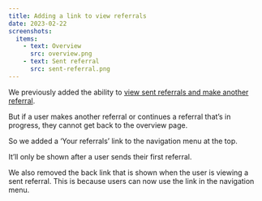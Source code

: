 ```yaml
---
title: Adding a link to view referrals
date: 2023-02-22
screenshots:
  items:
    - text: Overview
      src: overview.png
    - text: Sent referral
      src: sent-referral.png
---
```


We previously added the ability to [view sent referrals and make another referral](/refer-serious-misconduct-by-a-teacher-in-england/viewing-sent-referrals-and-making-another-referral).

But if a user makes another referral or continues a referral that’s in progress, they cannot get back to the overview page.

So we added a ‘Your referrals’ link to the navigation menu at the top.

It’ll only be shown after a user sends their first referral.

We also removed the back link that is shown when the user is viewing a sent referral. This is because users can now use the link in the navigation menu.
